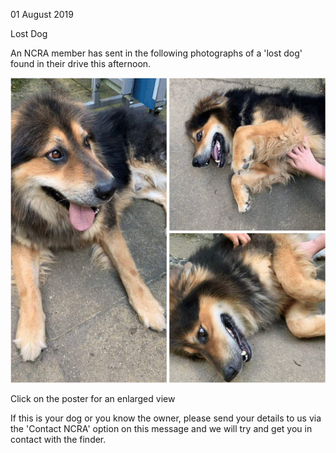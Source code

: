 01 August 2019

Lost Dog

An NCRA member has sent in the following photographs of a 'lost dog' found in their drive this afternoon.

[](http://www.northcrayresidents.org.uk/posters/poster289.pdf)

![Image](images/nm0804_1.gif)

Click on the poster for an enlarged view

If this is your dog or you know the owner, please send your details to us via the 'Contact NCRA' option on this message and we will try and get you in contact with the finder.
